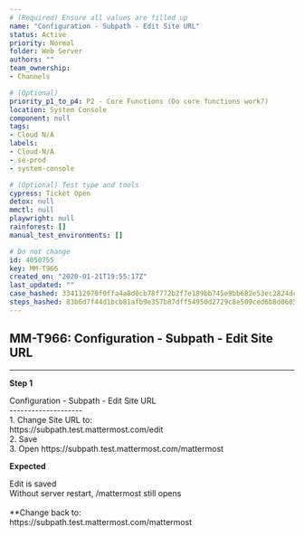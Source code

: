 ```yaml
---
# (Required) Ensure all values are filled up
name: "Configuration - Subpath - Edit Site URL"
status: Active
priority: Normal
folder: Web Server
authors: ""
team_ownership: 
- Channels

# (Optional)
priority_p1_to_p4: P2 - Core Functions (Do core functions work?)
location: System Console
component: null
tags: 
- Cloud N/A
labels: 
- Cloud-N/A
- se-prod
- system-console

# (Optional) Test type and tools
cypress: Ticket Open
detox: null
mmctl: null
playwright: null
rainforest: []
manual_test_environments: []

# Do not change
id: 4050755
key: MM-T966
created_on: "2020-01-21T19:55:17Z"
last_updated: ""
case_hashed: 334112970f0ffa4a8d0cb78f772b2f7e189bb745e9bb682e53ec2824dc75271b4d37e0db04e75141fd4b67f0e1eed9ae
steps_hashed: 83b6d7f44d1bcb81afb9e357b87dff54950d2729c8e509ced6b8d0685a2da45a232844d6f725314df57acb0e59e2e24e
---
```


<!-- (Auto-generated) Based on frontmatter's "key" and "name" -->

## MM-T966: Configuration - Subpath - Edit Site URL

---

**Step 1**

Configuration - Subpath - Edit Site URL\
\--------------------\
1\. Change Site URL to:\
https\://subpath.test.mattermost.com/edit\
2\. Save\
3\. Open https\://subpath.test.mattermost.com/mattermost

**Expected**

Edit is saved\
Without server restart, /mattermost still opens\
\
\*\*Change back to:\
https\://subpath.test.mattermost.com/mattermost
